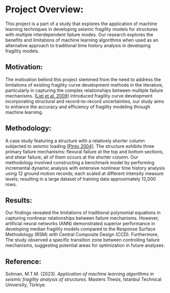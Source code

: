 # Project Overview:

This project is a part of a study that explores the application of machine learning techniques in developing seismic fragility models for structures with multiple interdependent failure modes. Our research explores the benefits and limitations of machine learning algorithms when used as an alternative approach to traditional time history analysis in developing fragility models.

## Motivation:
The motivation behind this project stemmed from the need to address the limitations of existing fragility curve development methods in the literature, particularly in capturing the complex relationships between multiple failure mechanisms. [(Liel et al. 2009)](https://doi.org/10.1016/j.strusafe.2008.06.002) introduced fragility curve development incorporating structural and record-to-record uncertainties, our study aims to enhance the accuracy and efficiency of fragility modeling through machine learning.

## Methodology:
A case study featuring a structure with a relatively shorter column subjected to seismic loading [(Pinto 2004)]( https://books.google.com.eg/books/about/Seismic_reliability_analysis_of_structur.html?id=TPAeAQAAIAAJ&redir_esc=y). The structure exhibits three primary failure mechanisms: flexural failure at the top and bottom sections, and shear failure; all of them occurs at the shorter column. Our methodology involved constructing a benchmark model by performing incremental dynamic analysis with extensive nonlinear time history analysis using 12 ground motion records; each scaled at different intensity measure levels; resulting in a large dataset of training data approximately 12,000 rows.

## Results:
Our findings revealed the limitations of traditional polynomial equations in capturing nonlinear relationships between failure mechanisms. However, artificial neural networks (ANN) demonstrated superior performance in developing median fragility models compared to the Response Surface Methodology (RSM) with Central Composite Design (CCD). Furthermore, The study observed a specific transition zone between controlling failure mechanisms, suggesting potential areas for optimization in future analyses.

## Reference:
Soliman, M.T.M. (2023). _Application of machine learning algorithms in seismic fragility analysis of structures_. Masters Thesis, Istanbul Technical University, Türkiye.
